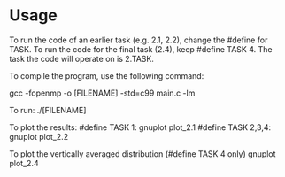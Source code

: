# Usage
To run the code of an earlier task (e.g. 2.1, 2.2), change the #define for TASK.
To run the code for the final task (2.4), keep #define TASK 4.
The task the code will operate on is 2.TASK.


To compile the program, use the following command:

gcc -fopenmp -o [FILENAME] -std=c99 main.c -lm

To run:
./[FILENAME]

To plot the results:
#define TASK 1: gnuplot plot_2.1
#define TASK 2,3,4: gnuplot plot_2.2

To plot the vertically averaged distribution (#define TASK 4 only)
gnuplot plot_2.4
